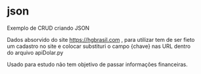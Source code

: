 # json
Exemplo de CRUD criando JSON

Dados absorvido do site https://hgbrasil.com , para utilizar tem de ser fieto um cadastro no site
e colocar substituri o campo {chave} nas URL dentro do arquivo apiDolar.py

Usado para estudo não tem objetivo de passar informações financeiras.

